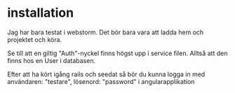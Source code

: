 <h1>installation</h1>

<p>
Jag har bara testat i webstorm. Det bör bara vara att ladda hem och projektet och köra.
</p>
<p>Se till att en giltig "Auth"-nyckel finns högst upp i service filen. Alltså att den finns hos en User i databasen.
</p>
<p>
Efter att ha kört igång rails och seedat så bör du kunna logga in med användaren: "testare", lösenord: "password"
i angularapplikation
</p>
